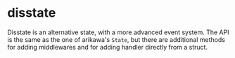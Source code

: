 # disstate

Disstate is an alternative state, with a more advanced event system.
The API is the same as the one of arikawa's `State`, but there are additional methods for adding middlewares and for adding handler directly from a struct.
